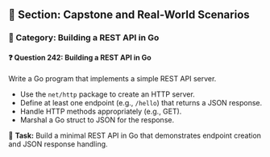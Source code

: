 ## 📘 Section: Capstone and Real-World Scenarios  
### 🔹 Category: Building a REST API in Go  
#### ❓ Question 242: Building a REST API in Go

Write a Go program that implements a simple REST API server.

- Use the `net/http` package to create an HTTP server.
- Define at least one endpoint (e.g., `/hello`) that returns a JSON response.
- Handle HTTP methods appropriately (e.g., GET).
- Marshal a Go struct to JSON for the response.

🔧 **Task:** Build a minimal REST API in Go that demonstrates endpoint creation and JSON response handling.
